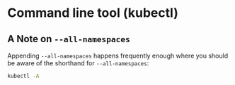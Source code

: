 # Command line tool (kubectl)

## A Note on `--all-namespaces`

Appending `--all-namespaces` happens frequently enough where you should be aware of the shorthand for `--all-namespaces`:

```zsh
kubectl -A
```

